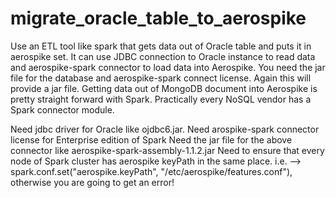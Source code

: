 # migrate_oracle_table_to_aerospike

Use an ETL tool like spark that gets data out of Oracle table and puts it in aerospike set. It can use JDBC connection to Oracle instance to read data and aerospike-spark connector to load data into Aerospike. You need the jar file for the database and aerospike-spark connect license. Again this will provide a jar file. Getting data out of MongoDB document into Aerospike is pretty straight forward with Spark. Practically every NoSQL vendor has a Spark connector module.

Need jdbc driver for Oracle like ojdbc6.jar.
Need arospike-spark connector license for Enterprise edition of Spark
Need the jar file for the above connector like aerospike-spark-assembly-1.1.2.jar
Need to ensure that every node of Spark cluster has aerospike keyPath in the same place. i.e. -->    spark.conf.set("aerospike.keyPath", "/etc/aerospike/features.conf"), otherwise you are going to get an error!

